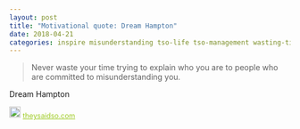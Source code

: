 ```yaml
---
layout: post
title: "Motivational quote: Dream Hampton"
date: 2018-04-21
categories: inspire misunderstanding tso-life tso-management wasting-time
---
```

> Never waste your time trying to explain who you are to people who are committed to misunderstanding you.

Dream Hampton

<span style="z-index:50;font-size:0.9em;"><img src="https://theysaidso.com/branding/theysaidso.png" height="20" width="20" alt="theysaidso.com"/><a href="https://theysaidso.com" title="Powered by quotes from theysaidso.com" style="color: #9fcc25; margin-left: 4px; vertical-align: middle;">theysaidso.com</a></span>
